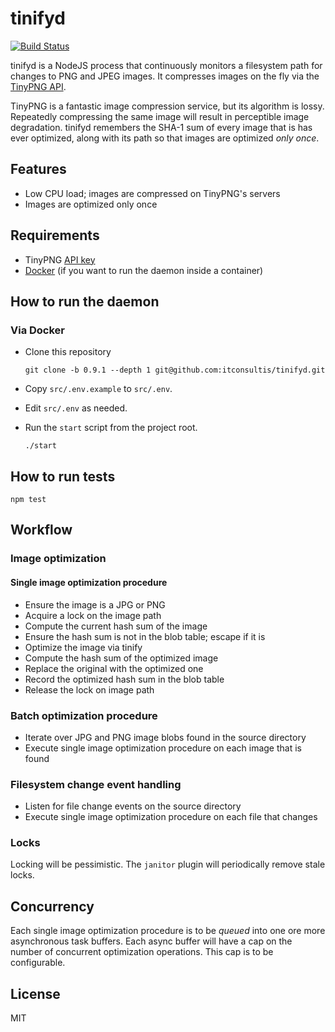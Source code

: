 # tinifyd

[![Build Status](https://travis-ci.org/itconsultis/tinifyd.svg?branch=master)](https://travis-ci.org/itconsultis/tinifyd)

tinifyd is a NodeJS process that continuously monitors a filesystem path
for changes to PNG and JPEG images. It compresses images on the fly via
the [TinyPNG API](https://tinypng.com/developers/reference).

TinyPNG is a fantastic image compression service, but its algorithm is lossy.
Repeatedly compressing the same image will result in perceptible image degradation.
tinifyd remembers the SHA-1 sum of every image that is has ever optimized, along
with its path so that images are optimized *only once*.

## Features

- Low CPU load; images are compressed on TinyPNG's servers
- Images are optimized only once

## Requirements

- TinyPNG [API key](https://tinypng.com/developers)
- [Docker](http://www.docker.com/) (if you want to run the daemon inside a container)

## How to run the daemon

### Via Docker

- Clone this repository

  ```
  git clone -b 0.9.1 --depth 1 git@github.com:itconsultis/tinifyd.git
  ```

- Copy `src/.env.example` to `src/.env`.

- Edit `src/.env` as needed.

- Run the `start` script from the project root.

  ```
  ./start
  ```

## How to run tests

```
npm test
```

## Workflow

### Image optimization

#### Single image optimization procedure

- Ensure the image is a JPG or PNG
- Acquire a lock on the image path
- Compute the current hash sum of the image
- Ensure the hash sum is not in the blob table; escape if it is
- Optimize the image via tinify
- Compute the hash sum of the optimized image
- Replace the original with the optimized one
- Record the optimized hash sum in the blob table
- Release the lock on image path

### Batch optimization procedure

- Iterate over JPG and PNG image blobs found in the source directory
- Execute single image optimization procedure on each image that is found

### Filesystem change event handling

- Listen for file change events on the source directory
- Execute single image optimization procedure on each file that changes


### Locks

Locking will be pessimistic. The `janitor` plugin will periodically remove
stale locks.

## Concurrency

Each single image optimization procedure is to be *queued* into one ore more
asynchronous task buffers. Each async buffer will have a cap on the number
of concurrent optimization operations. This cap is to be configurable.

## License

MIT

